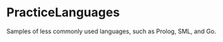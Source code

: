 PracticeLanguages
=================

Samples of less commonly used languages, such as Prolog, SML, and Go.
